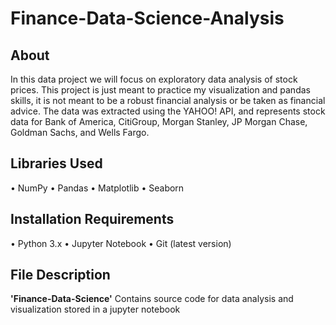 # Finance-Data-Science-Analysis

## About
In this data project we will focus on exploratory data analysis of stock prices. This project is just meant to practice my visualization and pandas skills, it is not meant to be a robust financial analysis or be taken as financial advice. The data was extracted using the YAHOO! API, and represents stock data for Bank of America, CitiGroup, Morgan Stanley, JP Morgan Chase, Goldman Sachs, and Wells Fargo. 

## Libraries Used
• NumPy
• Pandas
• Matplotlib
• Seaborn

## Installation Requirements
• Python 3.x
• Jupyter Notebook
• Git (latest version)

## File Description
**'Finance-Data-Science'**
Contains source code for data analysis and visualization stored in a jupyter notebook

